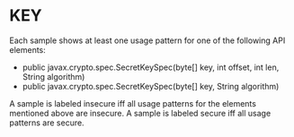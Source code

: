 # KEY
Each sample shows at least one usage pattern for one of the following API elements:
* public javax.crypto.spec.SecretKeySpec(byte[] key, int offset, int len, String algorithm)
* public javax.crypto.spec.SecretKeySpec(byte[] key, String algorithm)

A sample is labeled insecure iff all usage patterns for the elements mentioned above are insecure. A sample is labeled secure iff all usage patterns are secure.
